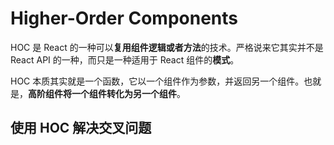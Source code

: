 # Higher-Order Components

HOC 是 React 的一种可以**复用组件逻辑或者方法**的技术。严格说来它其实并不是 React API 的一种，而只是一种适用于 React 组件的**模式**。

HOC 本质其实就是一个函数，它以一个组件作为参数，并返回另一个组件。也就是，**高阶组件将一个组件转化为另一个组件**。

## 使用 HOC 解决交叉问题

